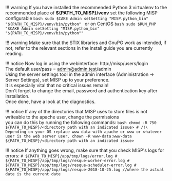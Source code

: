 !!! warning
    If you have installed the recommended Python 3 virtualenv to the recommended place of **${PATH_TO_MISP}/venv** set the following MISP configurable
    ```bash
    sudo $CAKE Admin setSetting "MISP.python_bin" "${PATH_TO_MISP}/venv/bin/python"
    ```
    or on CentOS
    ```bash
    sudo $RUN_PHP "$CAKE Admin setSetting "MISP.python_bin" "${PATH_TO_MISP}/venv/bin/python""
    ```

!!! warning
    Make sure that the STIX libraries and GnuPG work as intended, if not, refer to the relevant sections in the install guide you are currently reading.

!!! notice
    Now log in using the webinterface: http://misp/users/login<br />
    The default user/pass = admin@admin.test/admin<br />
    Using the server settings tool in the admin interface (Administration -> Server Settings), set MISP up to your preference.<br />
    It is especially vital that no critical issues remain!<br />
    Don't forget to change the email, password and authentication key after installation.<br />
    Once done, have a look at the diagnostics.

!!! notice
    If any of the directories that MISP uses to store files is not writeable to the apache user, change the permissions<br />
    you can do this by running the following commands:
    ```bash
    chmod -R 750 ${PATH_TO_MISP}/<directory path with an indicated issue>
    # /!\ Depending on your OS replace www-data with apache or www or whatever user is the web server user.
    chown -R www-data:www-data ${PATH_TO_MISP}/<directory path with an indicated issue>
    ```

!!! notice
    If anything goes wrong, make sure that you check MISP's logs for errors:
    ```
    # ${PATH_TO_MISP}/app/tmp/logs/error.log
    # ${PATH_TO_MISP}/app/tmp/logs/resque-worker-error.log
    # ${PATH_TO_MISP}/app/tmp/logs/resque-scheduler-error.log
    # ${PATH_TO_MISP}/app/tmp/logs/resque-2018-10-25.log //where the actual date is the current date
    ```
